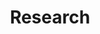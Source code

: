 ---
layout: list
type: category
title: Research
slug: research
sidebar: true
order: 2
description: >
  My research 
---